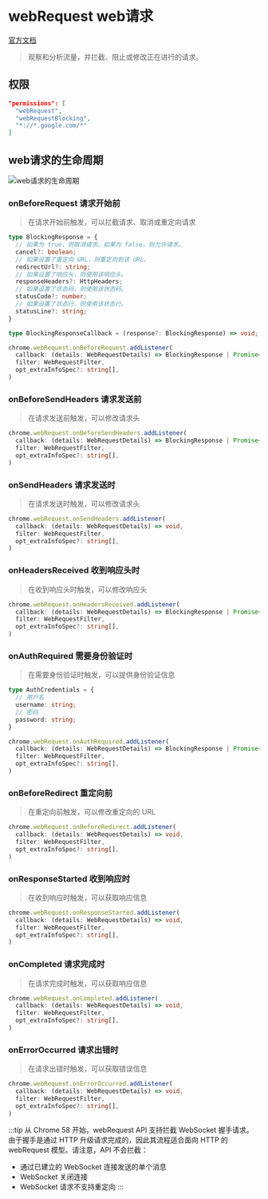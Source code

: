 # webRequest web请求
[官方文档](https://developer.chrome.com/docs/extensions/reference/api/webRequest)

> 观察和分析流量，并拦截、阻止或修改正在进行的请求。

## 权限

```json
"permissions": [
  "webRequest",
  "webRequestBlocking",
  "*://*.google.com/*"
]
```


## web请求的生命周期
![web请求的生命周期](https://developer.chrome.com/static/docs/extensions/reference/api/webRequest/images/webrequestapi.png)

### onBeforeRequest 请求开始前
> 在请求开始前触发，可以拦截请求、取消或重定向请求

```ts
type BlockingResponse = {
  // 如果为 true，则取消请求。如果为 false，则允许请求。
  cancel?: boolean;
  // 如果设置了重定向 URL，则重定向到该 URL。
  redirectUrl?: string;
  // 如果设置了响应头，则使用该响应头。
  responseHeaders?: HttpHeaders;
  // 如果设置了状态码，则使用该状态码。
  statusCode?: number;
  // 如果设置了状态行，则使用该状态行。
  statusLine?: string;
}

type BlockingResponseCallback = (response?: BlockingResponse) => void;

chrome.webRequest.onBeforeRequest.addListener(
  callback: (details: WebRequestDetails) => BlockingResponse | Promise<BlockingResponse> | void,
  filter: WebRequestFilter,
  opt_extraInfoSpec?: string[],
)
```

### onBeforeSendHeaders 请求发送前
> 在请求发送前触发，可以修改请求头

```ts
chrome.webRequest.onBeforeSendHeaders.addListener(
  callback: (details: WebRequestDetails) => BlockingResponse | Promise<BlockingResponse> | void,
  filter: WebRequestFilter,
  opt_extraInfoSpec?: string[],
)
```

### onSendHeaders 请求发送时
> 在请求发送时触发，可以修改请求头

```ts
chrome.webRequest.onSendHeaders.addListener(
  callback: (details: WebRequestDetails) => void,
  filter: WebRequestFilter,
  opt_extraInfoSpec?: string[],
)
```

### onHeadersReceived 收到响应头时
> 在收到响应头时触发，可以修改响应头

```ts
chrome.webRequest.onHeadersReceived.addListener(
  callback: (details: WebRequestDetails) => BlockingResponse | Promise<BlockingResponse> | void,
  filter: WebRequestFilter,
  opt_extraInfoSpec?: string[],
)
```

### onAuthRequired 需要身份验证时
> 在需要身份验证时触发，可以提供身份验证信息

```ts
type AuthCredentials = {
  // 用户名
  username: string;
  // 密码
  password: string;
}

chrome.webRequest.onAuthRequired.addListener(
  callback: (details: WebRequestDetails) => BlockingResponse | Promise<BlockingResponse> | AuthCredentials | Promise<AuthCredentials> | void,
  filter: WebRequestFilter,
  opt_extraInfoSpec?: string[],
)
```

### onBeforeRedirect 重定向前
> 在重定向前触发，可以修改重定向的 URL

```ts
chrome.webRequest.onBeforeRedirect.addListener(
  callback: (details: WebRequestDetails) => void,
  filter: WebRequestFilter,
  opt_extraInfoSpec?: string[],
)
```


### onResponseStarted 收到响应时
> 在收到响应时触发，可以获取响应信息

```ts
chrome.webRequest.onResponseStarted.addListener(
  callback: (details: WebRequestDetails) => void,
  filter: WebRequestFilter,
  opt_extraInfoSpec?: string[],
)
```

### onCompleted 请求完成时
> 在请求完成时触发，可以获取响应信息

```ts
chrome.webRequest.onCompleted.addListener(
  callback: (details: WebRequestDetails) => void,
  filter: WebRequestFilter,
  opt_extraInfoSpec?: string[],
)
```

### onErrorOccurred 请求出错时
> 在请求出错时触发，可以获取错误信息

```ts
chrome.webRequest.onErrorOccurred.addListener(
  callback: (details: WebRequestDetails) => void,
  filter: WebRequestFilter,
  opt_extraInfoSpec?: string[],
)
```


:::tip
从 Chrome 58 开始，webRequest API 支持拦截 WebSocket 握手请求。由于握手是通过 HTTP 升级请求完成的，因此其流程适合面向 HTTP 的 webRequest 模型。请注意，API 不会拦截：
- 通过已建立的 WebSocket 连接发送的单个消息
- WebSocket 关闭连接
- WebSocket 请求不支持重定向
:::